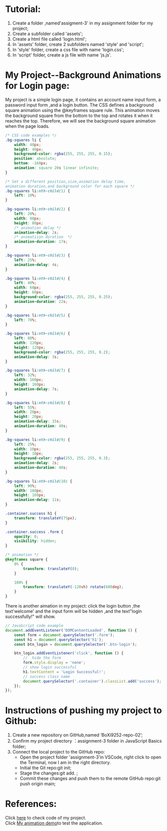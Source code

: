 # Tutorial:
1. Create a folder ,named'assigment-3' in my assignment folder for my project;
2. Create a subfolder called 'assets';
3. Create a html file called 'login.html';
4. In 'assets' folder, create 2 subfolders named 'style' and 'script';
5. In 'style' folder, create a css file with name 'login.css';
6. In 'script' folder, create a js file with name 'js.js'.

# My Project--Background Animations for Login page:

My project is a simple login page, it contains an account name input form, a password input form ,and a login button.
The CSS defines a background square animation using the @keyframes square rule. This animation moves the background square from the bottom to the top and rotates it when it reaches the top. Therefore, we will see the background square animation when the page loads.
```css
/* CSS code examples */
.bg-squares li {
    width: 40px;
    height: 40px;
    background-color: rgba(255, 255, 255, 0.15);
    position: absolute;
    bottom: -160px;
    animation: square 20s linear infinite;
}

/* Set a different position,size,animation delay time,
animation duration,and background color for each square */
.bg-squares li:nth-child(1) {
    left: 10%;
}

.bg-squares li:nth-child(2) {
    left: 20%;
    width: 80px;
    height: 80px;
    /* animation delay */
    animation-delay: 2s;
    /* animatiion duration  */
    animation-duration: 17s;
}

.bg-squares li:nth-child(3) {
    left: 25%;
    animation-delay: 4s;
}

.bg-squares li:nth-child(4) {
    left: 40%;
    width: 60px;
    height: 60px;
    background-color: rgba(255, 255, 255, 0.25);
    animation-duration: 22s;
}

.bg-squares li:nth-child(5) {
    left: 70%;
}

.bg-squares li:nth-child(6) {
    left: 80%;
    width: 120px;
    height: 120px;
    background-color: rgba(255, 255, 255, 0.2);
    animation-delay: 3s;
}

.bg-squares li:nth-child(7) {
    left: 32%;
    width: 160px;
    height: 160px;
    animation-delay: 7s;
}

.bg-squares li:nth-child(8) {
    left: 55%;
    width: 20px;
    height: 20px;
    animation-delay: 15s;
    animation-duration: 40s;
}

.bg-squares li:nth-child(9) {
    left: 25%;
    width: 10px;
    height: 10px;
    background-color: rgba(255, 255, 255, 0.3);
    animation-delay: 2s;
    animation-duration: 40s;
}

.bg-squares li:nth-child(10) {
    left: 90%;
    width: 160px;
    height: 160px;
    animation-delay: 11s;
}

.container.success h1 {
    transform: translateY(75px);
}

.container.success .form {
    opacity: 0;
    visibility: hidden;
}

/* animation */
@keyframes square {
    0% {
        transform: translateY(0);
    }

    100% {
        transform: translateY(-120vh) rotate(600deg);
    }
}
```
There is another aimation in my project: click the login button ,the text'welcome' and the input form will be hidden ,and the text"login successfully!" will show.
```javascript
// JavaScript code example
document.addEventListener('DOMContentLoaded', function () {
    const form = document.querySelector('.form');
    const h1 = document.querySelector('h1');
    const btn_login = document.querySelector('.btn-login');

    btn_login.addEventListener('click', function () {
        //  hide the form
        form.style.display = 'none';
        // show login successful
        h1.textContent = 'Login Successful!';
        // success class name
        document.querySelector('.container').classList.add('success');
    });
});
```
# Instructions of pushing my project to Github:

1. Create a new repository on GitHub,named ‘BoXi9252-repo-02’;
2. Confirm my project directory ：assignment-3 folder in JavaScript Basics folder;
3. Connect the local project to the GitHub repo:
    * Open the project folder 'assignment-3'in VSCode, right click to open the Terminal, now I am in the right directory.
    * Initial the Git repo:git init;
    * Stage the changes:git add. ;
    * Commit these changes and push them to the remote GitHub repo:git push origin main;
# References:
Click [here](https://github.com/BoXi9252/BoXi9252-repo-02) to check code of my project.<br>
Click [My animation demo](http://127.0.0.1:5500/assignment/assignment-3/LOG%20IN.html)to test the application.
